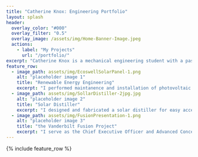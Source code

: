 ```yaml
---
title: "Catherine Knox: Engineering Portfolio"
layout: splash
header:
  overlay_color: "#000"
  overlay_filter: "0.5"
  overlay_image: /assets/img/Home-Banner-Image.jpeg
  actions:
    - label: "My Projects"
      url: "/portfolio/"
excerpt: "Catherine Knox is a mechanical engineering student with a passion for creating and contributing to innovative projects. She is primarily interested in aerospace and nuclear engineering. On this website, you can find a list of Catherine's engineering projects, research inititives, and related involvements."
feature_row:
  - image_path: assets/img/EcoswellSolarPanel-1.png
    alt: "placeholder image 1"
    title: "Renewable Energy Engineering"
    excerpt: "I performed maintanence and installation of photovoltaic systems."
  - image_path: assets/img/SollarDistiller-2jpg.jpg
    alt: "placeholder image 2"
    title: "Solar Distiller"
    excerpt: "I designed and fabricated a solar distiller for easy access to clean water."
  - image_path: assets/img/FusionPresentation-1.png
    alt: "placeholder image 3"
    title: "the Vanderbilt Fusion Project"
    excerpt: "I serve as the Chief Executive Officer and Advanced Concept System Team Leader."
---
```


{% include feature_row %}
